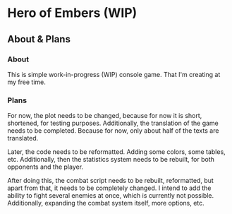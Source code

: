 # Hero of Embers (WIP)

## About & Plans
### About
This is simple work-in-progress (WIP) console game. That I'm creating at my free time. 

### Plans
For now, the plot needs to be changed, because for now it is short, shortened, for testing purposes. Additionally, the translation of the game needs to be completed. Because for now, only about half of the texts are translated. 

Later, the code needs to be reformatted. Adding some colors, some tables, etc. 
Additionally, then the statistics system needs to be rebuilt, for both opponents and the player. 

After doing this, the combat script needs to be rebuilt, reformatted, but apart from that, it needs to be completely changed. 
I intend to add the ability to fight several enemies at once, which is currently not possible. Additionally, expanding the combat system itself, more options, etc.
